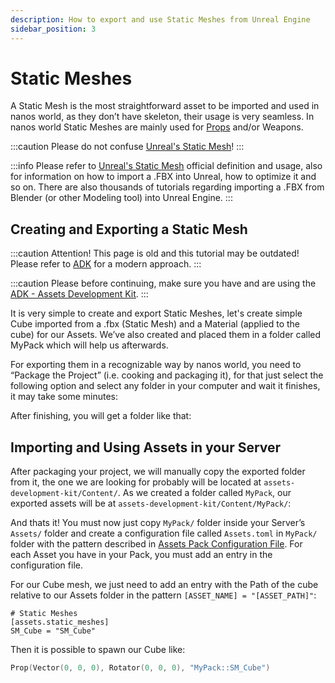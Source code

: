 ```yaml
---
description: How to export and use Static Meshes from Unreal Engine
sidebar_position: 3
---
```


# Static Meshes

A Static Mesh is the most straightforward asset to be imported and used in nanos world, as they don’t have skeleton, their usage is very seamless. In nanos world Static Meshes are mainly used for [Props](/docs/scripting-reference/classes/character) and/or Weapons.

:::caution
Please do not confuse [Unreal's Static Mesh](/docs/scripting-reference/classes/static-mesh)!
:::

:::info
Please refer to [Unreal's Static Mesh](../../core-concepts/assets.md#types-of-assets) official definition and usage, also for information on how to import a .FBX into Unreal, how to optimize it and so on. There are also thousands of tutorials regarding importing a .FBX from Blender \(or other Modeling tool\) into Unreal Engine.
:::

## Creating and Exporting a Static Mesh

:::caution
Attention! This page is old and this tutorial may be outdated! Please refer to [ADK](adk-assets-development-kit.md) for a modern approach.
:::

:::caution
Please before continuing, make sure you have and are using the [ADK - Assets Development Kit](adk-assets-development-kit.md).
:::

It is very simple to create and export Static Meshes, let's create simple Cube imported from a .fbx \(Static Mesh\) and a Material \(applied to the cube\) for our Assets. We’ve also created and placed them in a folder called MyPack which will help us afterwards.

<!-- ![Cube Static Mesh and Material applied to the Cube](/img/assets/image%20%2838%29.png) -->

<!-- ![Double click on the Cube to open the Static Mesh overview](/img/assets/image%20%2817%29.png) -->

For exporting them in a recognizable way by nanos world, you need to “Package the Project” \(i.e. cooking and packaging it\), for that just select the following option and select any folder in your computer and wait it finishes, it may take some minutes:

<!-- ![](/img/assets/image%20%2824%29%20%281%29%20%281%29.png) -->

<!-- ![](/img/assets/image%20%2839%29%20%281%29%20%281%29.png) -->

After finishing, you will get a folder like that:

<!-- ![](/img/assets/image%20%2827%29.png) -->

## Importing and Using Assets in your Server

After packaging your project, we will manually copy the exported folder from it, the one we are looking for probably will be located at `assets-development-kit/Content/`. As we created a folder called `MyPack`, our exported assets will be at `assets-development-kit/Content/MyPack/`:

<!-- ![](/img/assets/image%20%2816%29.png) -->

And thats it! You must now just copy `MyPack/` folder inside your Server’s `Assets/` folder and create a configuration file called `Assets.toml` in `MyPack/` folder with the pattern described in [Assets Pack Configuration File](../../core-concepts/assets.md#assets-pack-configuration). For each Asset you have in your Pack, you must add an entry in the configuration file.

For our Cube mesh, we just need to add an entry with the Path of the cube relative to our Assets folder in the pattern `[ASSET_NAME] = "[ASSET_PATH]"`:

```text title="Assets.toml"
# Static Meshes
[assets.static_meshes]
SM_Cube = "SM_Cube"
```


Then it is possible to spawn our Cube like:


```lua title="Server/Index.lua"
Prop(Vector(0, 0, 0), Rotator(0, 0, 0), "MyPack::SM_Cube")
```


<!-- ![](/img/assets/image%20%2835%29.png) -->

